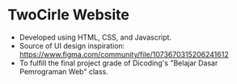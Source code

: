 # TwoCirle Website

- Developed using HTML, CSS, and Javascript.
- Source of UI design inspiration: https://www.figma.com/community/file/1073670315206241612
- To fulfill the final project grade of Dicoding's "Belajar Dasar Pemrograman Web" class.
